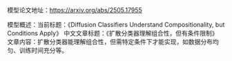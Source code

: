 模型论文地址：https://arxiv.org/abs/2505.17955

模型概述：当前标题：《Diffusion Classifiers Understand Compositionality, but Conditions Apply》
中文文章标题：《扩散分类器理解组合性，但有条件限制》
文章内容：扩散分类器能理解组合性，但需特定条件下才能实现，如数据分布均匀、训练时间充分等。
